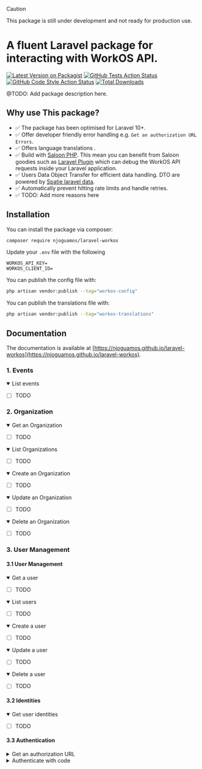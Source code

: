 > [!CAUTION]
> This package is still under development and not ready for production use.

# A fluent Laravel package for interacting with WorkOS API.

[![Latest Version on Packagist](https://img.shields.io/packagist/v/njoguamos/laravel-workos.svg?style=flat-square)](https://packagist.org/packages/njoguamos/laravel-workos)
[![GitHub Tests Action Status](https://img.shields.io/github/actions/workflow/status/njoguamos/laravel-workos/run-tests.yml?branch=main&label=tests&style=flat-square)](https://github.com/njoguamos/laravel-workos/actions?query=workflow%3Arun-tests+branch%3Amain)
[![GitHub Code Style Action Status](https://img.shields.io/github/actions/workflow/status/njoguamos/laravel-workos/fix-php-code-style-issues.yml?branch=main&label=code%20style&style=flat-square)](https://github.com/njoguamos/laravel-workos/actions?query=workflow%3A"Fix+PHP+code+style+issues"+branch%3Amain)
[![Total Downloads](https://img.shields.io/packagist/dt/njoguamos/laravel-workos.svg?style=flat-square)](https://packagist.org/packages/njoguamos/laravel-workos)

@TODO: Add package description here.

## Why use This package?

- ✅ The package has been optimised for Laravel 10+.
- ✅ Offer developer friendly error handling e.g. `Get an authorization URL Errors`.
- ✅ Offers language translations .
- ✅ Build with [Saloon PHP](https://docs.saloon.dev). This mean you can benefit from Saloon goodies such as [Laravel Plugin](https://docs.saloon.dev/installable-plugins/laravel-integration) which can debug the WorkOS API requests inside your Laravel application.
- ✅ Users Data Object Transfer for efficient data handling. DTO are powered by [Spatie laravel data](https://spatie.be/docs/laravel-data).
- ✅ Automatically prevent hitting rate limits and handle retries.
- ✅ TODO: Add more reasons here

## Installation

You can install the package via composer:

```bash
composer require njoguamos/laravel-workos
```

Update your `.env` file with the following
    
```dotenv
WORKOS_API_KEY=
WORKOS_CLIENT_ID=
```

You can publish the config file with:

```bash
php artisan vendor:publish --tag="workos-config"
```

You can publish the translations  file with:

```bash
php artisan vendor:publish --tag="workos-translations"
```

## Documentation

The documentation is available at [https://njoguamos.github.io/laravel-workos](https://njoguamos.github.io/laravel-workos).

### 1. Events

<details open>

<summary>List events</summary>

- [ ] TODO

</details>

### 2. Organization

<details open>

<summary>Get an Organization</summary>

- [ ] TODO

</details>

<details open>

<summary>List Organizations</summary>

- [ ] TODO

</details>

<details open>

<summary>Create an Organization</summary>

- [ ] TODO

</details>

<details open>

<summary>Update an Organization</summary>

- [ ] TODO

</details>

<details open>

<summary>Delete an Organization</summary>

- [ ] TODO

</details>

### 3. User Management

#### 3.1 User Management
<details open>

<summary>Get a user</summary>

- [ ] TODO

</details>

<details open>

<summary>List users</summary>

- [ ] TODO

</details>

<details open>

<summary>Create a user</summary>

- [ ] TODO

</details>

<details open>

<summary>Update a user</summary>

- [ ] TODO

</details>

<details open>

<summary>Delete a user</summary>

- [ ] TODO

</details>

#### 3.2 Identities

<details open>

<summary>Get user identities</summary>

- [ ] TODO

</details>

#### 3.3 Authentication


<details>

<summary>Get an authorization URL</summary>

To get the authorization URL, call the `getAuthorizationURL` method of `UserManagement` class. The method accepts an instance of `AuthorizationRequestDTO` as an argument.

```php
use NjoguAmos\LaravelWorkos\DTOs\AuthUrlDTO;
use NjoguAmos\LaravelWorkos\UserManagement;
use NjoguAmos\LaravelWorkos\Enums\Provider;

$dto = new AuthUrlDTO(
    provider: Provider::GOOGLE,
    redirect_uri: 'http://localhost:3000/callback',
);

$url = (new UserManagement())->getAuthorizationURL($dto);
```

The response ia string containing the url. You should redirect your users to `response URL` to complete the authentication. 

```text
https://accounts.google.com/o/oauth2/v2/auth?access_type=offline&scope=https%3A%2F%2Fwww.googleapis.com%2Fauth%2Fuserinfo.email%20https%3A%2F%2Fwww.googleapis.com%2Fauth%2Fuserinfo.profile&state=eyJhbGciOiJIUzIGHJKDSFSFGGF7.eyJhcGkiOiJ1c2VyX21hbmFnZW1lbnQiLCJyZWRpcmVjdF91cmkiOiJodHRwOi8vbG9jYUYGASFIUFSGUIF76sDFGsjgdytUIYXQiOjE3MTgwMzY4NTMsImV4cCI6MTcxODAzNzc1M30.XVLCkLerRvwuVzC_Qrugbi3mzN36g8ROJQKiGGVOL8w&response_type=code&client_id=107873717349-glhtihlrvlblbs4u94teon3o5fcqb79f.apps.googleusercontent.com&redirect_uri=https%3A%2F%2Fauth.workos.com%2Fsso%2Foauth%2Fgoogle%2FLIDju2jt3JCqKGExIexjgOSQ1%2Fcallback
```

> [!NOTE]
> The `AuthorizationRequestDTO` class accepts the following parameters: `provider`, `redirect_uri`, `response_type`, `code_challenge`, `code_challenge_method`, `connection_id`, `organization_id`, `state`, `login_hint`, `domain_hint` and `screen_hint`. Learn more form the [official documentation](https://workos.com/docs/reference/user-management/authentication/get-authorization-url).

> [!IMPORTANT]
> This package will automatically throw exception [authorization URL errors](https://workos.com/docs/reference/user-management/authentication/get-authorization-url/error-codes). The error messages are descriptive so that you know what went wrong.


</details>

<details>

<summary>Authenticate with code</summary>

To authenticate user with a code, call the `authenticateWithCode` method of `UserManagement` class. The method accepts an instance of `CodeAuthDTO` as an argument.

```php
use NjoguAmos\LaravelWorkos\DTOs\CodeAuthDTO;
use NjoguAmos\LaravelWorkos\UserManagement;

$dto = new CodeAuthDTO(
        code: '01HZDJKXHRS9DVDN74B4W22M3M',
        ip_address: '168.0.2.45',
        user_agent: 'Mozilla/5.0 (Macintosh; Intel Mac OS X 10_15_7) AppleWebKit/537.36 (KHTML, like Gecko) Chrome/91.0.4472.124 Safari/537.36'
    );

$response = (new UserManagement())->authenticateWithCode(dto: $dto);
```

The response is a `AuthUserDTO` object which can be used as an `object` or converted to `json` ora `array`.

```php
$json = $response->json()
```

Output

```json
{
    "user": {
        "object": "user",
        "id": "user_01E4ZCR3C56J083X43JQXF3JK5",
        "email": "marcelina.davis@example.com",
        "email_verified": true,
        "created_at": "2021-06-25T19:07:33.155Z",
        "updated_at": "2021-06-25T19:07:33.155Z",
        "first_name": "Marcelina",
        "last_name": "Davis",
        "profile_picture_url": "https://workoscdn.com/images/v1/123abc"
    },
    "access_token": "eyJhb.nNzb19vaWRjX2tleV9.lc5Uk4yWVk5In0",
    "refresh_token": "yAjhKk123NLIjdrBdGZPf8pLIDvK",
    "authentication_method": "GoogleOAuth",
    "organization_id": "org_01H945H0YD4F97JN9MATX7BYAG",
    "impersonator": null
}
```

If the authentication did not succeed, WorkOS API will return a a `400` or `403` error which will be thrown as a `\Saloon\Exceptions\Request\RequestException`.

- `400` error occurs when the authentication code is invalid or expired.
- `403` occur when WorkOS returns predefined [Authentication errors](https://workos.com/docs/reference/user-management/authentication-errors), which include `email_verification_required`, `mfa_enrollment`, `mfa_challenge`, `organization_selection_required`, `sso_required`, and `organization_authentication_methods_required`.

You can use try and catch block to handle the errors. Example you can determine if body contains `email_verification_required` and redirect user to email verification page.

```php

</details>

<details open>

<summary>Authenticate a user with password</summary>

- [ ] TODO

</details>

<details open>

<summary>Authenticate with Magic Auth</summary>

- [ ] TODO

</details>

<details open>

<summary>Authenticate with refresh token</summary>

- [ ] TODO

</details>

<details open>

<summary>Authenticate with an email verification code</summary>

- [ ] TODO

</details>

<details open>

<summary>Authenticate with a time-based one-time password</summary>

- [ ] TODO

</details>

<details open>

<summary>Authenticate with organization selection</summary>

- [ ] TODO

</details>

#### 3.4 Session tokens

<details open>

<summary>JWKS URL</summary>

- [ ] TODO

</details>

#### 3.5 Authentication errors

<details open>

<summary>Email verification required error</summary>

- [ ] TODO

</details>

<details open>

<summary>MFA enrollment error</summary>

- [ ] TODO

</details>

<details open>

<summary>MFA challenge error</summary>

- [ ] TODO

</details>

<details open>

<summary>Organization selection required error</summary>

- [ ] TODO

</details>

<details open>

<summary>SSO required error</summary>

- [ ] TODO

</details>

<details open>

<summary>Organization authentication required error</summary>

- [ ] TODO

</details>

#### 3.6 Magic Auth

<details open>

<summary>Get a Magic Auth code</summary>

- [ ] TODO

</details>

<details open>

<summary>Create a Magic Auth code</summary>

- [ ] TODO

</details>

#### 3.7 Multi-Factor Authentication

<details open>

<summary>Enroll an authentication factor</summary>

- [ ] TODO

</details>

<details open>

<summary>List authentication factors</summary>

- [ ] TODO

</details>

#### 3.8 Email verification

<details open>

<summary>Get an email verification code</summary>

- [ ] TODO

</details>

#### 3.9 Password reset

<details open>

<summary>Get a password reset token</summary>

- [ ] TODO

</details>

<details open>

<summary>Create a password reset token</summary>

- [ ] TODO

</details>

<details open>

<summary>Reset the password</summary>

- [ ] TODO

</details>


#### 3.10 Organization membership

<details open>

<summary>Get an organization membership</summary>

- [ ] TODO

</details>

<details open>

<summary>List organization memberships</summary>

- [ ] TODO

</details>

<details open>

<summary>Create an organization membership</summary>

- [ ] TODO

</details>

<details open>

<summary>Update an organization membership</summary>

- [ ] TODO

</details>

<details open>

<summary>Delete an organization membership</summary>

- [ ] TODO

</details>

<details open>

<summary>Deactivate an organization membership</summary>

- [ ] TODO

</details>

<details open>

<summary>Reactivate an organization membership</summary>

- [ ] TODO

</details>

#### 3.11 Invitation

<details open>

<summary>Get an invitation</summary>

- [ ] TODO

</details>

<details open>

<summary>Find an invitation by token</summary>

- [ ] TODO

</details>

<details open>

<summary>List invitations</summary>

- [ ] TODO

</details>

<details open>

<summary>Send an invitation</summary>

- [ ] TODO

</details>

<details open>

<summary>Revoke an invitation</summary>

- [ ] TODO

</details>

#### 3.12 Logout

<details open>

<summary>End a user’s session.</summary>

- [ ] TODO

</details>

### 4. Single Sign-On

#### 4.1 Get an authorization URL

- [ ] TODO

#### 4.2 Profile
- [ ] TODO
#### 4.3 Connection
- [ ] TODO

### 5. Directory Sync

#### 5.1 Directory
- [ ] TODO
#### 5.2 Directory User
- [ ] TODO
#### 5.3 Directory Group
- [ ] TODO

### 6. Admin Portal

#### 6.1 Generate a Portal Link
- [ ] TODO

### 7. Audit Logs

#### 7.1 Events
- [ ] TODO
#### 7.2 Schema
- [ ] TODO
#### 7.3 Actions
- [ ] TODO
#### 7.4 Exports
- [ ] TODO
#### 7.4 Retention
- [ ] TODO

### 7. Domain Verification

#### 7.1 Organization domain
- [ ] TODO

### 8. Multi-Factor Auth

#### 8.1 Enroll
- [ ] TODO
#### 8.2 Challenge
- [ ] TODO
#### 8.3 Factor
- [ ] TODO

## Testing

```bash
composer test
```

## Changelog

You can find the changes made in the [repository Releases page](https://github.com/njoguamos/laravel-workos/releases)

## Contributing

Please see [CONTRIBUTING](CONTRIBUTING.md) for details.

## Security Vulnerabilities

Please review [our security policy](../../security/policy) on how to report security vulnerabilities.

## Credits

- [Njogu Amos](https://github.com/njoguamos)
- [All Contributors](../../contributors)

## License

The MIT License (MIT). Please see [License File](LICENSE.md) for more information.
